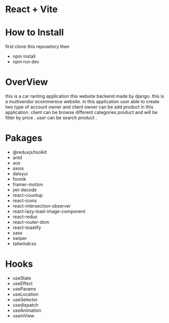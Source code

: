 # React + Vite

# How to Install 
first clone this reposetory then
- npm install
- npm run dev



# OverView
this is a car ranting application this website backend made by django. this is a multivendor ecommerece website.
in this application user able to create two type of account owner and client owner can be add product in this application.
client can be browse different categories product and will be filter by price . user can be search product .

# Pakages
- @reduxjs/toolkit
- antd
- aos
- axios
- daisyui
- formik
- framer-motion
- jwt-decode
- react-countup
- react-icons
- react-intersection-observer
- react-lazy-load-image-component
- react-redux
- react-router-dom
- react-toastify
- sass
- swiper
- tailwindcss

# Hooks
- useState
- useEffect
- useParams
- useLocation
- useSelector
- usedispatch
- useAnimation
- useInView
